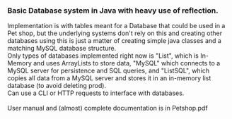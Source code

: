 ### Basic Database system in Java with heavy use of reflection.

Implementation is with tables meant for a Database that could be used in a Pet shop, but the underlying systems don't rely on this and creating other databases using this is just a matter of creating simple java classes and a matching MySQL database structure.\
Only types of databases implemented right now is "List", which is In-Memory and uses ArrayLists to store data, "MySQL" which connects to a MySQL server for persistence and SQL queries, and "ListSQL", which copies all data from a MySQL server and stores it in an in-memory list database (to avoid deleting prod).\
Can use a CLI or HTTP requests to interface with databases.\
\
User manual and (almost) complete documentation is in Petshop.pdf
